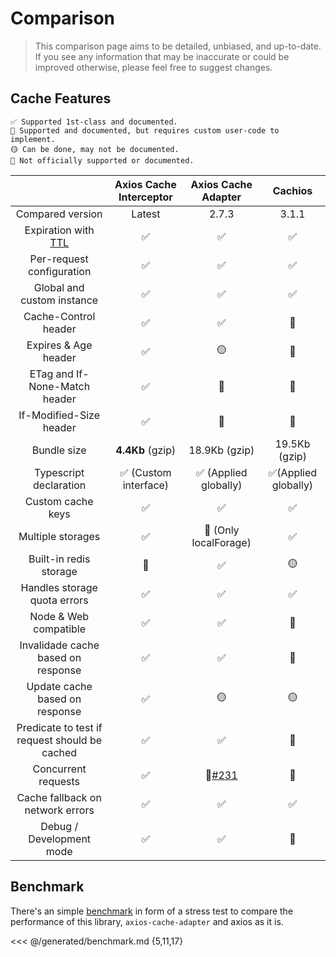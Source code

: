 # Comparison

> This comparison page aims to be detailed, unbiased, and up-to-date. <br/>If you see any
> information that may be inaccurate or could be improved otherwise, please feel free to
> suggest changes.

## Cache Features

```
✅ Supported 1st-class and documented.
🔶 Supported and documented, but requires custom user-code to implement.
🟡 Can be done, may not be documented.
🛑 Not officially supported or documented.
```

|                                                                              | Axios Cache Interceptor |                          Axios Cache Adapter                           |       Cachios        |
| :--------------------------------------------------------------------------: | :---------------------: | :--------------------------------------------------------------------: | :------------------: |
|                               Compared version                               |         Latest          |                                 2.7.3                                  |        3.1.1         |
| Expiration with [TTL](https://developer.mozilla.org/en-US/docs/Glossary/TTL) |           ✅            |                                   ✅                                   |          ✅          |
|                          Per-request configuration                           |           ✅            |                                   ✅                                   |          ✅          |
|                          Global and custom instance                          |           ✅            |                                   ✅                                   |          ✅          |
|                             Cache-Control header                             |           ✅            |                                   ✅                                   |          🛑          |
|                             Expires & Age header                             |           ✅            |                                   🟡                                   |          🛑          |
|                        ETag and If-None-Match header                         |           ✅            |                                   🛑                                   |          🛑          |
|                           If-Modified-Size header                            |           ✅            |                                   🛑                                   |          🛑          |
|                                 Bundle size                                  |    **4.4Kb** (gzip)     |                             18.9Kb (gzip)                              |    19.5Kb (gzip)     |
|                            Typescript declaration                            |  ✅ (Custom interface)  |                         ✅ (Applied globally)                          | ✅(Applied globally) |
|                              Custom cache keys                               |           ✅            |                                   ✅                                   |          ✅          |
|                              Multiple storages                               |           ✅            |                         🔶 (Only localForage)                          |          ✅          |
|                            Built-in redis storage                            |           🔶            |                                   ✅                                   |          🟡          |
|                         Handles storage quota errors                         |           ✅            |                                   ✅                                   |          ✅          |
|                            Node & Web compatible                             |           ✅            |                                   ✅                                   |          🛑          |
|                      Invalidade cache based on response                      |           ✅            |                                   ✅                                   |          🛑          |
|                        Update cache based on response                        |           ✅            |                                   🟡                                   |          🟡          |
|                Predicate to test if request should be cached                 |           ✅            |                                   ✅                                   |          🛑          |
|                             Concurrent requests                              |           ✅            | 🔶[#231](https://github.com/RasCarlito/axios-cache-adapter/issues/231) |          🛑          |
|                       Cache fallback on network errors                       |           ✅            |                                   ✅                                   |          ✅          |
|                           Debug / Development mode                           |           ✅            |                                   ✅                                   |          🛑          |

## Benchmark

There's an simple
[benchmark](https://github.com/arthurfiorette/axios-cache-interceptor/blob/main/docs/benchmark.js)
in form of a stress test to compare the performance of this library, `axios-cache-adapter`
and axios as it is.

<<< @/generated/benchmark.md {5,11,17}
